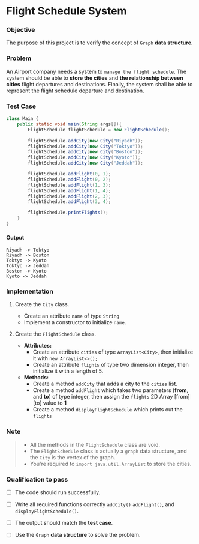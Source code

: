 # Flight Schedule System

### Objective
The purpose of this project is to verify the concept of `Graph` **data structure**.


### Problem
An Airport company needs a system to `manage the flight schedule`. The system should be able to **store the cities** and **the relationship between cities** flight departures and destinations. Finally, the system shall be able to represent the flight schedule departure and destination.


### Test Case
``` java
class Main {
    public static void main(String args[]){
        FlightSchedule flightSchedule = new FlightSchedule();

        flightSchedule.addCity(new City("Riyadh"));
        flightSchedule.addCity(new City("Toktyo"));
        flightSchedule.addCity(new City("Boston"));
        flightSchedule.addCity(new City("Kyoto"));
        flightSchedule.addCity(new City("Jeddah"));

        flightSchedule.addFlight(0, 1);
        flightSchedule.addFlight(0, 2);
        flightSchedule.addFlight(1, 3);
        flightSchedule.addFlight(1, 4);
        flightSchedule.addFlight(2, 3);
        flightSchedule.addFlight(3, 4);

        flightSchedule.printFlights();
    }
}
```
#### Output
```
Riyadh -> Toktyo
Riyadh -> Boston
Toktyo -> Kyoto
Toktyo -> Jeddah
Boston -> Kyoto
Kyoto -> Jeddah
```


### Implementation

1. Create the `City` class.
   * Create an attribute `name` of type `String`
   * Implement a constructor to initialize `name`.

2. Create the `FlightSchedule` class.
   - **Attributes:**
       * Create an attribute `cities` of type `ArrayList<City>`, then initialize it with `new ArrayList<>();`
       * Create an attribute `flights` of type two dimension integer, then initialize it with a length of 5.
   - **Methods:**
       * Create a method `addCity` that adds a city to the `cities` list.
       * Create a method `addFlight` which takes two parameters (**from**, and **to**) of type integer, then assign the `flights` 2D Array [from][to] value to **1**
       * Create a method `displayFlightSchedule` which prints out the `flights`
    


### Note
> * All the methods in the `FlightSchedule` class are void.
> * The `FlightSchedule` class is actually a `graph` data structure, and the `City` is the vertex of the graph.
> * You're required to `import java.util.ArrayList` to store the cities.



### Qualification to pass
- [ ] The code should run successfully.
- [ ] Write all required functions correctly `addCity()` `addFlight()`, and `displayFlightSchedule()`.
- [ ] The output should match the **test case**.
- [ ] Use the `Graph` **data structure** to solve the problem.

